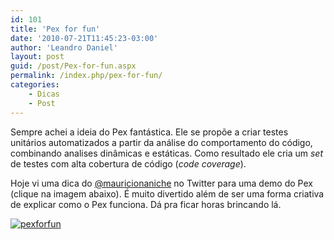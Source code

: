 ```yaml
---
id: 101
title: 'Pex for fun'
date: '2010-07-21T11:45:23-03:00'
author: 'Leandro Daniel'
layout: post
guid: /post/Pex-for-fun.aspx
permalink: /index.php/pex-for-fun/
categories:
    - Dicas
    - Post
---
```


Sempre achei a ideia do Pex fantástica. Ele se propõe a criar testes unitários automatizados a partir da análise do comportamento do código, combinando analises dinâmicas e estáticas. Como resultado ele cria um *set* de testes com alta cobertura de código (*code coverage*).

Hoje vi uma dica do [@mauricionaniche](http://twitter.com/mauricioaniche) no Twitter para uma demo do Pex (clique na imagem abaixo). É muito divertido além de ser uma forma criativa de explicar como o Pex funciona. Dá pra ficar horas brincando lá.

[![pexforfun](http://leandrodaniel.com/pics/pexforfun.png "pexforfun")](http://pexforfun.com/)